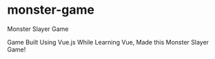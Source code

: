 # monster-game
Monster Slayer Game

Game Built Using Vue.js
While Learning Vue, Made this Monster Slayer Game!
